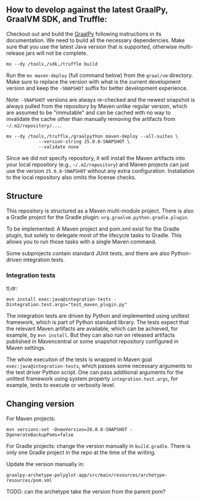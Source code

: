 ## How to develop against the latest GraalPy, GraalVM SDK, and Truffle:

Checkout out and build the [GraalPy](https://github.com/oracle/graalpython)
following instructions in its documentation. We need to build all the necessary
dependencies. Make sure that you use the latest Java version that is supported,
otherwise multi-release jars will not be complete.

```
mx --dy /tools,/sdk,/truffle build
```


Run the `mx maven-deploy` (full command below) from the `graal/vm` directory.
Make sure to replace the version with what is the current development version
and keep the `-SNAPSHOT` suffix for better development experience.

Note: `-SNAPSHOT` versions are always re-checked and the newest snapshot is
always pulled from the repository by Maven unlike regular version, which are
assumed to be "immutable" and can be cached with no way to invalidate the cache
other than manually removing the artifacts from `~/.m2/repository/...`.

```
mx --dy /tools,/truffle,/graalpython maven-deploy --all-suites \
            --version-string 25.0.0-SNAPSHOT \
            --validate none
```

Since we did not specify repository, it will install the Maven artifacts into
your local repository (e.g., `~/.m2/repository`) and Maven projects can just
use the version `25.0.0-SNAPSHOT` without any extra configuration. Installation
to the local repository also omits the license checks.

## Structure

This repository is structured as a Maven multi-module project. There is also a Gradle project
for the Gradle plugin: `org.graalvm.python.gradle.plugin`.

To be implemented: A Maven project and pom.xml
exist for the Gradle plugin, but solely to delegate most of the lifecycle tasks to Gradle.
This allows you to run those tasks with a single Maven command.

Some subprojects contain standard JUnit tests, and there are also Python-driven
integration tests.

### Integration tests

tl;dr:

```
mvn install exec:java@integration-tests -Dintegration.test.args="test_maven_plugin.py"
```

The integration tests are driven by Python and implemented using unittest framework, which is
part of Python standard library. The tests expect that the relevant Maven artifacts are available, 
which can be achieved, for example, by `mvn install`. But they can also run on released artifacts
published in Mavencentral or some snapshot repository configured in Maven settings. 

The whole execution of the tests is wrapped in Maven goal `exec:java@integration-tests`, which passes
some necessary arguments to the test driver Python script. One can pass additional arguments for the
unittest framework using system property `integration.test.args`, for example, tests to execute or
verbosity level.


## Changing version

For Maven projects:

```
mvn versions:set -DnewVersion=26.0.0-SNAPSHOT -DgenerateBackupPoms=false
```

For Gradle projects: change the version manually in `build.gradle`. There is
only one Gradle project in the repo at the time of the writing.

Update the version manually in:

```
graalpy-archetype-polyglot-app/src/main/resources/archetype-resources/pom.xml
```

TODO: can the archetype take the version from the parent pom?